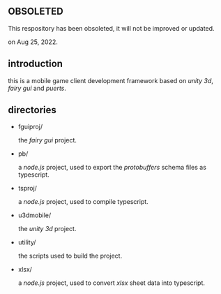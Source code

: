 ## OBSOLETED

This respository has been obsoleted, it will not be improved or updated.

on Aug 25, 2022.

## introduction

this is a mobile game client development framework
based on *unity 3d*, *fairy gui* and *puerts*.

## directories

- fguiproj/

    the *fairy gui* project.

- pb/

    a *node.js* project,
    used to export the *protobuffers* schema files as typescript.

- tsproj/

    a *node.js* project,
    used to compile typescript.

- u3dmobile/

    the *unity 3d* project.

- utility/

    the scripts used to build the project.

- xlsx/

    a *node.js* project,
    used to convert *xlsx* sheet data into typescript.
